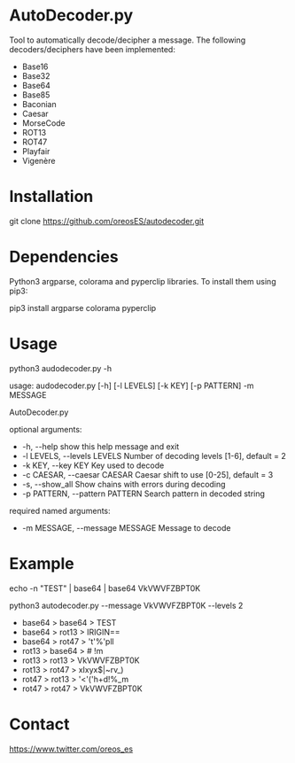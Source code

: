 # AutoDecoder.py
Tool to automatically decode/decipher a message. The following decoders/deciphers have been implemented:

- Base16
- Base32
- Base64
- Base85
- Baconian
- Caesar
- MorseCode
- ROT13
- ROT47
- Playfair
- Vigenère

# Installation
git clone https://github.com/oreosES/autodecoder.git

# Dependencies
Python3 argparse, colorama and pyperclip libraries. To install them using pip3:

pip3 install argparse colorama pyperclip

# Usage
python3 audodecoder.py -h

usage: audodecoder.py [-h] [-l LEVELS] [-k KEY] [-p PATTERN] -m MESSAGE

AutoDecoder.py

optional arguments:
- -h, --help            show this help message and exit
- -l LEVELS, --levels LEVELS
                        Number of decoding levels [1-6], default = 2
- -k KEY, --key KEY     Key used to decode
- -c CAESAR, --caesar CAESAR
                        Caesar shift to use [0-25], default = 3
- -s, --show_all        Show chains with errors during decoding
- -p PATTERN, --pattern PATTERN
                        Search pattern in decoded string

required named arguments:
- -m MESSAGE, --message MESSAGE
                        Message to decode

# Example

echo -n "TEST" | base64 | base64
VkVWVFZBPT0K

python3 autodecoder.py --message VkVWVFZBPT0K --levels 2
- base64 > base64 > TEST
- base64 > rot13 > IRIGIN==
- base64 > rot47 > 't'%'pll
- rot13 > base64 > #	!m
- rot13 > rot13 > VkVWVFZBPT0K
- rot13 > rot47 > xIxyx$|~rv_)
- rot47 > rot13 > '<'('h+d!%_m
- rot47 > rot47 > VkVWVFZBPT0K

# Contact
https://www.twitter.com/oreos_es
